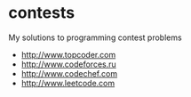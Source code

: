 contests
========

My solutions to programming contest problems

* http://www.topcoder.com
* http://www.codeforces.ru
* http://www.codechef.com
* http://www.leetcode.com

